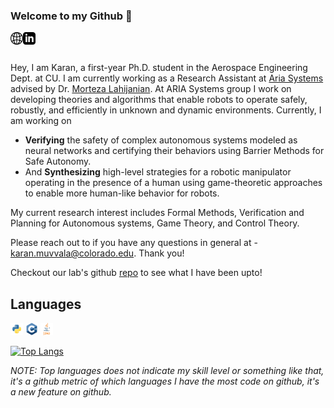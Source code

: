 ### Welcome to my Github 👋

<a href="https://muvvalakaran.github.io/">
  <img align="left" alt="Karan Muvvala|Website" width="20px" src="https://github.com/MuvvalaKaran/MuvvalaKaran/blob/master/images/website.png" />
</a>

<a href="https://www.linkedin.com/in/karanmuvvala/">
  <img align="left" alt="Karan Muvvala|Linkedin" width="20px" src="https://github.com/MuvvalaKaran/MuvvalaKaran/blob/master/images/linkedin.svg" />
</a>

<br />
<br />

Hey, I am Karan, a first-year Ph.D. student in the Aerospace Engineering Dept. at CU. I am currently working as a Research Assistant at [Aria Systems](https://www.ariasystems.group) advised by Dr. [Morteza Lahijanian](http://www.mortezalahijanian.com/). At ARIA Systems group I work on developing theories and algorithms that enable robots to operate safely, robustly, and efficiently in unknown and dynamic environments. Currently, I am working on

- **Verifying** the safety of complex autonomous systems modeled as neural networks and certifying their behaviors using Barrier Methods for Safe Autonomy. 
- And **Synthesizing** high-level strategies for a robotic manipulator operating in the presence of a human using game-theoretic approaches to enable more human-like behavior for robots.

My current research interest includes Formal Methods, Verification and Planning for Autonomous systems, Game Theory, and Control Theory.

Please reach out to if you have any questions in general at - [karan.muvvala@colorado.edu](mailto:karan.muvvala@colorado.edu). Thank you!

Checkout our lab's github [repo](https://github.com/orgs/aria-systems-group/dashboard) to see what I have been upto! 

## Languages 
<code><img height="20" src="https://raw.githubusercontent.com/github/explore/80688e429a7d4ef2fca1e82350fe8e3517d3494d/topics/python/python.png"></code>
<code><img height="20" src="https://raw.githubusercontent.com/github/explore/80688e429a7d4ef2fca1e82350fe8e3517d3494d/topics/cpp/cpp.png"></code>
<code><img height="20" src="https://raw.githubusercontent.com/github/explore/80688e429a7d4ef2fca1e82350fe8e3517d3494d/topics/java/java.png"></code>

<!-- hiding my c and my shell scripts files as they are autogenerated code -->
[![Top Langs](https://github-readme-stats.vercel.app/api/top-langs/?username=MuvvalaKaran&hide=c,shell&layout=compact)](https://github.com/anuraghazra/github-readme-stats)

*NOTE: Top languages does not indicate my skill level or something like that, it's a github metric of which languages I have the most code on github, it's a new feature on github.*

